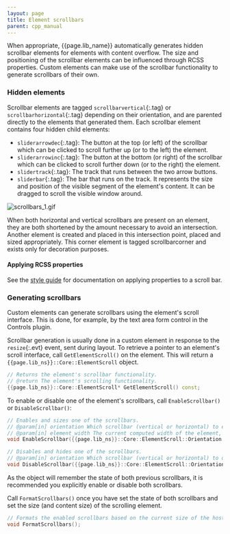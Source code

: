 ```yaml
---
layout: page
title: Element scrollbars
parent: cpp_manual
---
```


When appropriate, {{page.lib_name}} automatically generates hidden scrollbar elements for elements with content overflow. The size and positioning of the scrollbar elements can be influenced through RCSS properties. Custom elements can make use of the scrollbar functionality to generate scrollbars of their own.

### Hidden elements

Scrollbar elements are tagged `scrollbarvertical`{:.tag} or `scrollbarhorizontal`{:.tag} depending on their orientation, and are parented directly to the elements that generated them. Each scrollbar element contains four hidden child elements:

* `sliderarrowdec`{:.tag}: The button at the top (or left) of the scrollbar which can be clicked to scroll further up (or to the left) the element.
* `sliderarrowinc`{:.tag}: The button at the bottom (or right) of the scrollbar which can be clicked to scroll further down (or to the right) the element.
* `slidertrack`{:.tag}: The track that runs between the two arrow buttons.
* `sliderbar`{:.tag}: The bar that runs on the track. It represents the size and position of the visible segment of the element's content. It can be dragged to scroll the visible window around. 

![scrollbars_1.gif](scrollbars_1.gif)

When both horizontal and vertical scrollbars are present on an element, they are both shortened by the amount necessary to avoid an intersection. Another element is created and placed in this intersection point, placed and sized appropriately. This corner element is tagged scrollbarcorner and exists only for decoration purposes.

#### Applying RCSS properties

See the [style guide](../style_guide.md) for documentation on applying properties to a scroll bar.

### Generating scrollbars

Custom elements can generate scrollbars using the element's scroll interface. This is done, for example, by the text area form control in the Controls plugin.

Scrollbar generation is usually done in a custom element in response to the `resize`{:.evt} event, sent during layout. To retrieve a pointer to an element's scroll interface, call `GetElementScroll()` on the element. This will return a `{{page.lib_ns}}::Core::ElementScroll` object.

```cpp
// Returns the element's scrollbar functionality.
// @return The element's scrolling functionality.
{{page.lib_ns}}::Core::ElementScroll* GetElementScroll() const;
```

To enable or disable one of the element's scrollbars, call `EnableScrollbar()` or `DisableScrollbar()`:

```cpp
// Enables and sizes one of the scrollbars.
// @param[in] orientation Which scrollbar (vertical or horizontal) to enable.
// @param[in] element_width The current computed width of the element, used only to resolve percentage properties.
void EnableScrollbar({{page.lib_ns}}::Core::ElementScroll::Orientation orientation, float element_width);

// Disables and hides one of the scrollbars.
// @param[in] orientation Which scrollbar (vertical or horizontal) to disable.
void DisableScrollbar({{page.lib_ns}}::Core::ElementScroll::Orientation orientation);
```

As the object will remember the state of both previous scrollbars, it is recommended you explicitly enable or disable both scrollbars.

Call `FormatScrollbars()` once you have set the state of both scrollbars and set the size (and content size) of the scrolling element.

```cpp
// Formats the enabled scrollbars based on the current size of the host element.
void FormatScrollbars();
```
